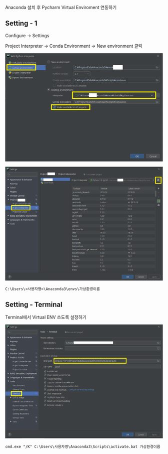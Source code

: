 Anaconda 설치 후 Pycharm Virtual Enviroment 연동하기

## Setting - 1

Configure -> Settings

Project Interpreter -> Conda Environment -> New environment 클릭

![200213_pycharm2](images/200213_pycharm2.PNG)

![200213_pycharm1](images/200213_pycharm1.PNG)

`C:\Users\<사용자명>\Anaconda3\envs\가상환경이름`

## Setting - Terminal

Terminal에서 Virtual ENV 쓰도록 설정하기

![200213_pycharm3](images/200213_pycharm3.PNG)

`cmd.exe "/K" C:\Users\사용자명\Anaconda3\Scripts\activate.bat 가상환경이름`

